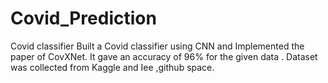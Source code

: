 # Covid_Prediction
Covid classifier
Built a Covid classifier using CNN and Implemented the paper of CovXNet. 
It gave an accuracy of 96% for the given data .
Dataset was collected from Kaggle and Iee ,github space.
